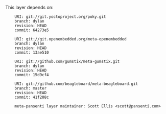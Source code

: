 This layer depends on:

        URI: git://git.yoctoproject.org/poky.git
        branch: dylan
        revision: HEAD
        commit: 64273e5

        URI: git://git.openembedded.org/meta-openembedded
        branch: dylan
        revision: HEAD
        commit: 13ae510

        URI: git://github.com/gumstix/meta-gumstix.git
        branch: dylan
        revision: HEAD
        commit: 15d9cf4

        URI: git://github.com/beagleboard/meta-beagleboard.git
        branch: master
        revision: HEAD
        commit: 41f208c

        meta-pansenti layer maintainer: Scott Ellis <scott@pansenti.com>


